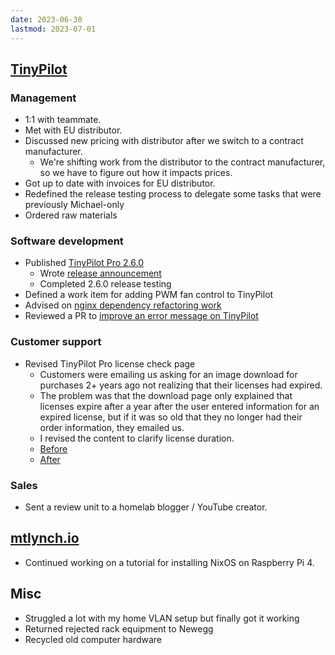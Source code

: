 ```yaml
---
date: 2023-06-30
lastmod: 2023-07-01
---
```


## [TinyPilot](https://tinypilotkvm.com)

### Management

- 1:1 with teammate.
- Met with EU distributor.
- Discussed new pricing with distributor after we switch to a contract manufacturer.
  - We're shifting work from the distributor to the contract manufacturer, so we have to figure out how it impacts prices.
- Got up to date with invoices for EU distributor.
- Redefined the release testing process to delegate some tasks that were previously Michael-only
- Ordered raw materials

### Software development

- Published [TinyPilot Pro 2.6.0](https://tinypilotkvm.com/pro/changes#260)
  - Wrote [release announcement](https://tinypilotkvm.com/blog/whats-new-in-2023-06)
  - Completed 2.6.0 release testing
- Defined a work item for adding PWM fan control to TinyPilot
- Advised on [nginx dependency refactoring work](https://github.com/tiny-pilot/tinypilot/pull/1469)
- Reviewed a PR to [improve an error message on TinyPilot](https://github.com/tiny-pilot/tinypilot/pull/1468)

### Customer support

- Revised TinyPilot Pro license check page
  - Customers were emailing us asking for an image download for purchases 2+ years ago not realizing that their licenses had expired.
  - The problem was that the download page only explained that licenses expire after a year after the user entered information for an expired license, but if it was so old that they no longer had their order information, they emailed us.
  - I revised the content to clarify license duration.
  - [Before](BpLn.webp)
  - [After](/2021-09-24/BpLn.webp)

### Sales

- Sent a review unit to a homelab blogger / YouTube creator.

## [mtlynch.io](https://mtlynch.io)

- Continued working on a tutorial for installing NixOS on Raspberry Pi 4.

## Misc

- Struggled a lot with my home VLAN setup but finally got it working
- Returned rejected rack equipment to Newegg
- Recycled old computer hardware
